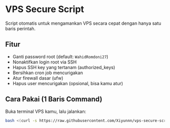 # VPS Secure Script

Script otomatis untuk mengamankan VPS secara cepat dengan hanya satu baris perintah.

## Fitur

- Ganti password root (default: `WahidRomdoni27`)
- Nonaktifkan login root via SSH
- Hapus SSH key yang tertanam (authorized_keys)
- Bersihkan cron job mencurigakan
- Atur firewall dasar (ufw)
- Hapus user mencurigakan (opsional, bisa kamu atur)

## Cara Pakai (1 Baris Command)

Buka terminal VPS kamu, lalu jalankan:

```bash
bash <(curl -s https://raw.githubusercontent.com/Xiyunnn/vps-secure-script/main/secureku.sh)
